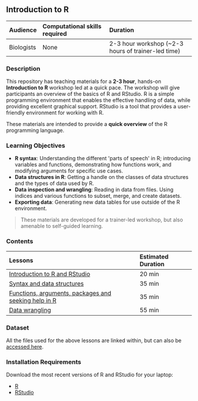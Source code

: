 ## Introduction to R

| Audience | Computational skills required | Duration |
:----------|:----------|:----------|
| Biologists | None | 2-3 hour workshop (~2-3 hours of trainer-led time) |

### Description
This repository has teaching materials for a **2-3 hour**, hands-on **Introduction to R** workshop led at a quick pace. The workshop will give participants an overview of the basics of R and RStudio. R is a simple programming environment that enables the effective handling of data, while providing excellent graphical support. RStudio is a tool that provides a user-friendly environment for working with R. 

These materials are intended to provide a **quick overview** of the R programming language. 

### Learning Objectives

* **R syntax**: Understanding the different 'parts of speech' in R; introducing variables and functions, demonstrating how functions work, and modifying arguments for specific use cases.
* **Data structures in R**: Getting a handle on the classes of data structures and the types of data used by R.
* **Data inspection and wrangling**: Reading in data from files. Using indices and various functions to subset, merge, and create datasets.
* **Exporting data**: Generating new data tables for use outside of the R environment.

> These materials are developed for a trainer-led workshop, but also amenable to self-guided learning.


### Contents

| Lessons            | Estimated Duration |
|:------------------------|:----------|
|[Introduction to R and RStudio](https://hbctraining.github.io/Training-modules/IntroR_ggplot2/lessons/01_Intro-to-R.html) | 20 min |
|[Syntax and data structures](https://hbctraining.github.io/Training-modules/IntroR_ggplot2/lessons/02_syntax_and_data_structures.html) | 35 min |
|[Functions, arguments, packages and seeking help in R](https://hbctraining.github.io/Training-modules/IntroR_ggplot2/lessons/03_functions-and-arguments.html) | 35 min |
|[Data wrangling](https://hbctraining.github.io/Training-modules/IntroR_ggplot2/lessons/04_data-wrangling.html) | 55 min |

### Dataset

All the files used for the above lessons are linked within, but can also be [accessed here](https://github.com/hbctraining/Intro-to-R-with-DGE/tree/master/data).

### Installation Requirements

Download the most recent versions of R and RStudio for your laptop:

 - [R](http://lib.stat.cmu.edu/R/CRAN/) 
 - [RStudio](https://www.rstudio.com/products/rstudio/download/#download)
